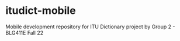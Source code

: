 # itudict-mobile
Mobile development repository for ITU Dictionary project by Group 2 - BLG411E Fall 22

